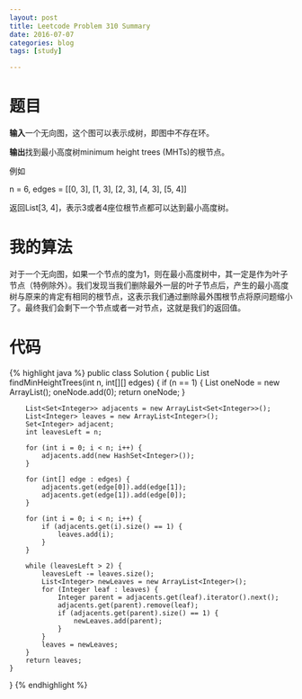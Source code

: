 ```yaml
---
layout: post
title: Leetcode Problem 310 Summary
date: 2016-07-07
categories: blog
tags: [study]

---
```


# 题目

**输入**一个无向图，这个图可以表示成树，即图中不存在环。

**输出**找到最小高度树minimum height trees (MHTs)的根节点。

例如

n = 6, edges = [[0, 3], [1, 3], [2, 3], [4, 3], [5, 4]]

返回List[3, 4]，表示3或者4座位根节点都可以达到最小高度树。


# 我的算法

对于一个无向图，如果一个节点的度为1，则在最小高度树中，其一定是作为叶子节点（特例除外）。我们发现当我们删除最外一层的叶子节点后，产生的最小高度树与原来的肯定有相同的根节点，这表示我们通过删除最外围根节点将原问题缩小了。最终我们会剩下一个节点或者一对节点，这就是我们的返回值。

# 代码

{% highlight java %}
public class Solution {
    public List<Integer> findMinHeightTrees(int n, int[][] edges) {
        if (n == 1) {
            List<Integer> oneNode = new ArrayList<Integer>();
            oneNode.add(0);
            return oneNode;
        }
        
        List<Set<Integer>> adjacents = new ArrayList<Set<Integer>>();
        List<Integer> leaves = new ArrayList<Integer>();
        Set<Integer> adjacent;
        int leavesLeft = n;
        
        for (int i = 0; i < n; i++) {
            adjacents.add(new HashSet<Integer>());
        }
        
        for (int[] edge : edges) {
            adjacents.get(edge[0]).add(edge[1]);
            adjacents.get(edge[1]).add(edge[0]);
        }
        
        for (int i = 0; i < n; i++) {
            if (adjacents.get(i).size() == 1) {
                leaves.add(i);
            }
        }
        
        while (leavesLeft > 2) {
            leavesLeft -= leaves.size();
            List<Integer> newLeaves = new ArrayList<Integer>();
            for (Integer leaf : leaves) {
                Integer parent = adjacents.get(leaf).iterator().next();
                adjacents.get(parent).remove(leaf);
                if (adjacents.get(parent).size() == 1) {
                    newLeaves.add(parent);
                }
            }
            leaves = newLeaves;
        }
        return leaves;
    }
}
{% endhighlight %}